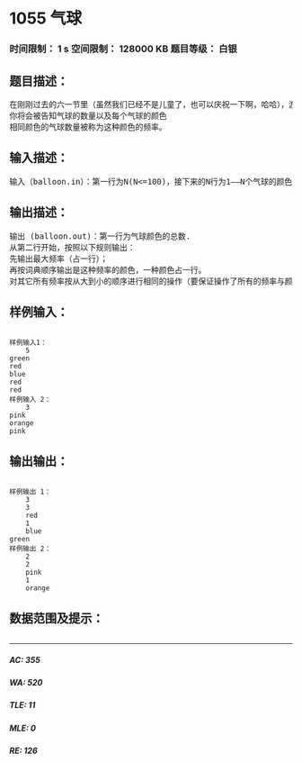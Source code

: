 # 1055 气球   
### 时间限制： 1 s     空间限制： 128000 KB     题目等级： 白银  
## 题目描述：  

<pre>
在刚刚过去的六一节里（虽然我们已经不是儿童了，也可以庆祝一下啊，哈哈），游乐园的天空中飘满了气球，明明对这些气球突然有了兴趣，他需要你的帮助！
你将会被告知气球的数量以及每个气球的颜色
相同颜色的气球数量被称为这种颜色的频率。
</pre>
  
  
## 输入描述：  

<pre>
输入（balloon.in）：第一行为N(N<=100)，接下来的N行为1——N个气球的颜色(单词的长度不超过14个字母)！
</pre>
  
  
## 输出描述：  

<pre>
输出 (balloon.out)：第一行为气球颜色的总数.
从第二行开始，按照以下规则输出：
先输出最大频率（占一行）；
再按词典顺序输出是这种频率的颜色，一种颜色占一行。
对其它所有频率按从大到小的顺序进行相同的操作（要保证操作了所有的频率与颜色）。
</pre>
  
  
## 样例输入：  

<pre><code>
样例输入1：
    5  
green  
red  
blue  
red  
red
样例输入 2：
    3  
pink  
orange  
pink
</code></pre>
  
  
## 输出输出：  

<pre><code>
样例输出 1：
    3
    3
    red
    1
    blue
green
样例输出 2：
    2
    2
    pink
    1
    orange
</code></pre>
  
  
## 数据范围及提示：  

<pre>
</pre>
  
  
***  

##### AC: 355  
##### WA: 520  
##### TLE: 11  
##### MLE: 0  
##### RE: 126  
